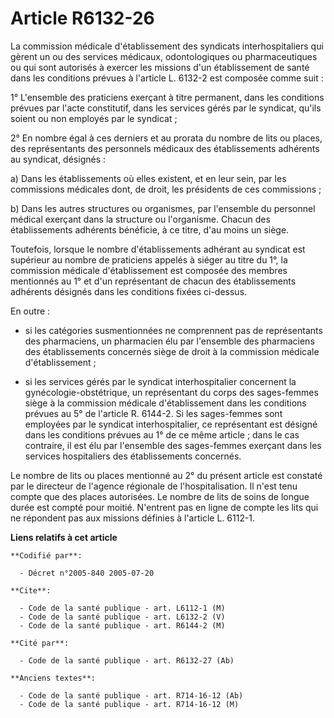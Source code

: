 # Article R6132-26

La commission médicale d'établissement des syndicats interhospitaliers qui gèrent un ou des services médicaux, odontologiques
ou pharmaceutiques ou qui sont autorisés à exercer les missions d'un établissement de santé dans les conditions prévues à
l'article L. 6132-2 est composée comme suit :

1° L'ensemble des praticiens exerçant à titre permanent, dans les conditions prévues par l'acte constitutif, dans les
services gérés par le syndicat, qu'ils soient ou non employés par le syndicat ;

2° En nombre égal à ces derniers et au prorata du nombre de lits ou places, des représentants des personnels médicaux des
établissements adhérents au syndicat, désignés :

a) Dans les établissements où elles existent, et en leur sein, par les commissions médicales dont, de droit, les présidents
de ces commissions ;

b) Dans les autres structures ou organismes, par l'ensemble du personnel médical exerçant dans la structure ou l'organisme.
Chacun des établissements adhérents bénéficie, à ce titre, d'au moins un siège.

Toutefois, lorsque le nombre d'établissements adhérant au syndicat est supérieur au nombre de praticiens appelés à siéger au
titre du 1°, la commission médicale d'établissement est composée des membres mentionnés au 1° et d'un représentant de chacun
des établissements adhérents désignés dans les conditions fixées ci-dessus.

En outre :

- si les catégories susmentionnées ne comprennent pas de représentants des pharmaciens, un pharmacien élu par l'ensemble des
pharmaciens des établissements concernés siège de droit à la commission médicale d'établissement ;

- si les services gérés par le syndicat interhospitalier concernent la gynécologie-obstétrique, un représentant du corps des
sages-femmes siège à la commission médicale d'établissement dans les conditions prévues au 5° de l'article R. 6144-2. Si les
sages-femmes sont employées par le syndicat interhospitalier, ce représentant est désigné dans les conditions prévues au 1°
de ce même article ; dans le cas contraire, il est élu par l'ensemble des sages-femmes exerçant dans les services
hospitaliers des établissements concernés.

Le nombre de lits ou places mentionné au 2° du présent article est constaté par le directeur de l'agence régionale de
l'hospitalisation. Il n'est tenu compte que des places autorisées. Le nombre de lits de soins de longue durée est compté pour
moitié. N'entrent pas en ligne de compte les lits qui ne répondent pas aux missions définies à l'article L. 6112-1.

**Liens relatifs à cet article**

	**Codifié par**:

	  - Décret n°2005-840 2005-07-20

	**Cite**:

	  - Code de la santé publique - art. L6112-1 (M)
	  - Code de la santé publique - art. L6132-2 (V)
	  - Code de la santé publique - art. R6144-2 (M)

	**Cité par**:

	  - Code de la santé publique - art. R6132-27 (Ab)

	**Anciens textes**:

	  - Code de la santé publique - art. R714-16-12 (Ab)
	  - Code de la santé publique - art. R714-16-12 (M)
